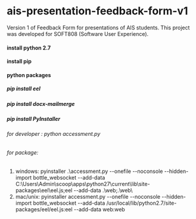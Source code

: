 # ais-presentation-feedback-form-v1
Version 1 of Feedback Form for presentations of AIS students. This project was developed for SOFT808 (Software User Experience).


#### install python 2.7
#### install pip

#### python packages 
##### pip install eel
##### pip install docx-mailmerge
##### pip install PyInstaller




###### for developer : python accessment.py 
###### for package:
1. windows: pyinstaller .\accessment.py --onefile --noconsole --hidden-import bottle_websocket --add-data C:\Users\Admin\scoop\apps\python27\current\lib\site-packages\eel\eel.js;eel --add-data .\web\;.\web\
2. mac/unix: pyinstaller accessment.py --onefile --noconsole --hidden-import bottle_websocket --add-data /usr/local/lib/python2.7/site-packages/eel/eel.js:eel --add-data web:web 



